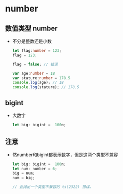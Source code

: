 # number

## 数值类型 number

*   不分是整数还是小数

    ```typescript
    let flag:number = 123;
    flag = 123;

    flag = false; // 错误
    ```

    ```typescript
    var age:number = 18
    var stature:number = 178.5
    console.log(age); // 18
    console.log(stature); // 178.5
    ```

## bigint

*   大数字

    ```javascript
    let big: bigint =  100n;
    ```

## 注意

*   然number和bigint都表示数字，但是这两个类型不兼容

    ```javascript
    let big: bigint =  100n;
    let num: number = 6;
    big = num;
    num = big;

    // 会抛出一个类型不兼容的 ts(2322) 错误。
    ```

